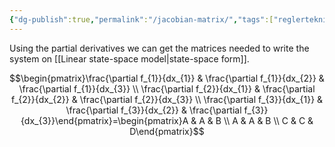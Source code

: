 ```yaml
---
{"dg-publish":true,"permalink":"/jacobian-matrix/","tags":["reglerteknik"]}
---
```


Using the partial derivatives we can get the matrices needed to write the system on [[Linear state-space model\|state-space form]].

$$\begin{pmatrix}\frac{\partial f_{1}}{dx_{1}} & \frac{\partial f_{1}}{dx_{2}} & \frac{\partial f_{1}}{dx_{3}} \\ \frac{\partial f_{2}}{dx_{1}} & \frac{\partial f_{2}}{dx_{2}} & \frac{\partial f_{2}}{dx_{3}} \\ \frac{\partial f_{3}}{dx_{1}} & \frac{\partial f_{3}}{dx_{2}} & \frac{\partial f_{3}}{dx_{3}}\end{pmatrix}=\begin{pmatrix}A & A & B \\ A & A & B \\ C & C & D\end{pmatrix}$$
